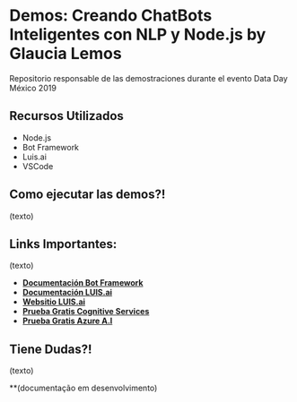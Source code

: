 # Demos: Creando ChatBots Inteligentes con NLP y Node.js by Glaucia Lemos

Repositorio responsable de las demostraciones durante el evento Data Day México 2019

## Recursos Utilizados

- Node.js
- Bot Framework
- Luis.ai
- VSCode

## Como ejecutar las demos?!

(texto)

## Links Importantes:

(texto)

- **[Documentación Bot Framework](https://aka.ms/documentacion-bot-framework)**
- **[Documentación LUIS.ai](https://aka.ms/documentacion-luis-ai )**
- **[Websitio LUIS.ai](https://luis.ai/home)**
- **[Prueba Gratis Cognitive Services](https://aka.ms/prueba-gratis-cognitive-services)**
- **[Prueba Gratis Azure A.I](https://aka.ms/prueba-gratis-azure-ai )**

## Tiene Dudas?! 

(texto)

**(documentação em desenvolvimento)
